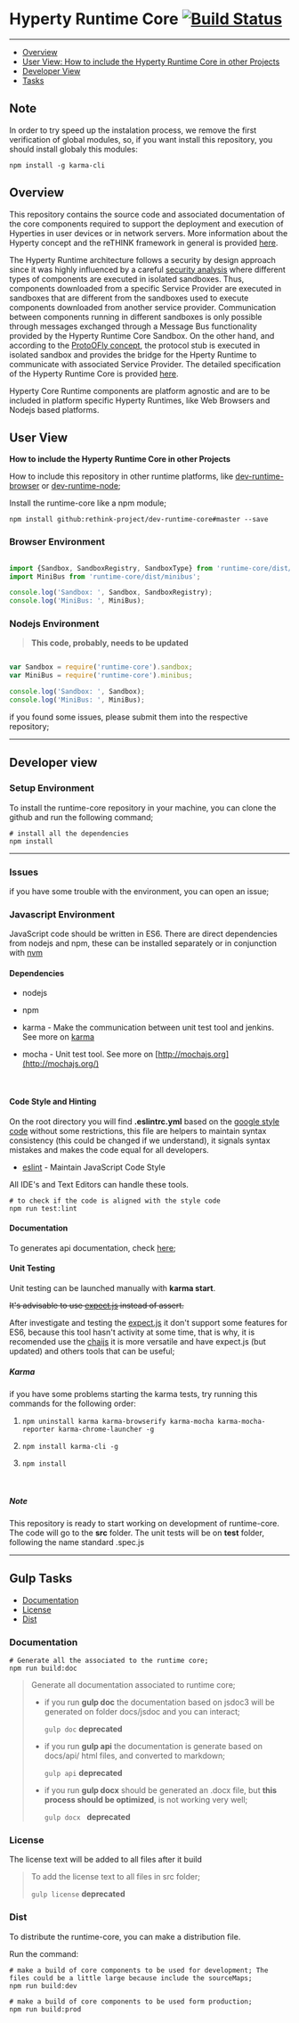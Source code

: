 # Hyperty Runtime Core [![Build Status](https://travis-ci.org/reTHINK-project/dev-runtime-core.svg?branch=dev-interworking)](https://travis-ci.org/reTHINK-project/dev-runtime-core)

--------------------

-	[Overview](#overview)
-	[User View: How to include the Hyperty Runtime Core in other Projects](#user-view)
-	[Developer View](#developer-view)
-	[Tasks](#tasks)

## <a id="note">Note</a>
In order to try speed up the instalation process, we remove the first verification of global modules, so, if you want install this repository, you should install globaly this modules:

```shell
npm install -g karma-cli
```

## <a id="overview">Overview</a>

This repository contains the source code and associated documentation of the core components required to support the deployment and execution of Hyperties in user devices or in network servers. More information about the Hyperty concept and the reTHINK framework in general is provided [here](https://github.com/reTHINK-project/dev-service-framework/blob/master/README.md).

The Hyperty Runtime architecture follows a security by design approach since it was highly influenced by a careful [security analysis](docs/specs/securityanalysis.md) where different types of components are executed in isolated sandboxes. Thus, components downloaded from a specific Service Provider are executed in sandboxes that are different from the sandboxes used to execute components downloaded from another service provider. Communication between components running in different sandboxes is only possible through messages exchanged through a Message Bus functionality provided by the Hyperty Runtime Core Sandbox. On the other hand, and according to the [ProtoOFly concept](https://github.com/reTHINK-project/dev-service-framework/blob/master/docs/manuals/hyperty-messaging-framework.md#protocol-on-the-fly-protofly-and-protostubs), the protocol stub is executed in isolated sandbox and provides the bridge for the Hperty Runtime to communicate with associated Service Provider. The detailed specification of the Hyperty Runtime Core is provided [here](docs/specs/readme.md).

Hyperty Core Runtime components are platform agnostic and are to be included in platform specific Hyperty Runtimes, like Web Browsers and Nodejs based platforms.

## <a id="user-view">User View</a>

**How to include the Hyperty Runtime Core in other Projects**

How to include this repository in other runtime platforms, like [dev-runtime-browser](https://github.com/reTHINK-project/dev-runtime-browser) or [dev-runtime-node](https://github.com/reTHINK-project/dev-runtime-node);

Install the runtime-core like a npm module;
```shell
npm install github:rethink-project/dev-runtime-core#master --save
```

### Browser Environment

```javascript

import {Sandbox, SandboxRegistry, SandboxType} from 'runtime-core/dist/sandbox'
import MiniBus from 'runtime-core/dist/minibus';

console.log('Sandbox: ', Sandbox, SandboxRegistry);
console.log('MiniBus: ', MiniBus);
```

### Nodejs Environment

> **This code, probably, needs to be updated**

```javascript

var Sandbox = require('runtime-core').sandbox;
var MiniBus = require('runtime-core').minibus;

console.log('Sandbox: ', Sandbox);
console.log('MiniBus: ', MiniBus);

```

if you found some issues, please submit them into the respective repository;

---

## <a id="developer-view">Developer view</a>

### Setup Environment

To install the runtime-core repository in your machine, you can clone the github and run the following command;

```shell
# install all the dependencies
npm install
```
---

### Issues

if you have some trouble with the environment, you can open an issue;

### Javascript Environment

JavaScript code should be written in ES6. There are direct dependencies from nodejs and npm, these can be installed separately or in conjunction with [nvm](https://github.com/creationix/nvm)

#### Dependencies

-  nodejs

-  npm

-  karma - Make the communication between unit test tool and jenkins. See more on [karma](http://karma-runner.github.io/0.13/index.html)

-  mocha - Unit test tool. See more on [http://mochajs.org](http://mochajs.org/)

   ​

#### Code Style and Hinting

On the root directory you will find **.eslintrc.yml** based on the [google style code](http://eslint.org/docs/user-guide/migrating-from-jscs#converting-presets) without some restrictions, this file are helpers to maintain syntax consistency (this could be changed if we understand), it signals syntax mistakes and makes the code equal for all developers.

-	[eslint](http://eslint.org/) - Maintain JavaScript Code Style

All IDE's and Text Editors can handle these tools.

```shell
# to check if the code is aligned with the style code
npm run test:lint
```



#### Documentation

To generates api documentation, check [here](#documentation-task);

#### Unit Testing

Unit testing can be launched manually with **karma start**.

~~It's advisable to use [expect.js](https://github.com/Automattic/expect.js) instead of assert.~~

After investigate and testing the [expect.js](https://github.com/Automattic/expect.js) it don't support some features for ES6, because this tool hasn't activity at some time, that is why, it is recomended use the [chaijs](http://chaijs.com/) it is more versatile and have expect.js (but updated) and others tools that can be useful;

##### Karma

if you have some problems starting the karma tests, try running this commands for the following order:

1.  `npm uninstall karma karma-browserify karma-mocha karma-mocha-reporter karma-chrome-launcher -g`

2.  `npm install karma-cli -g`

3.  `npm install`

    ​

##### Note

This repository is ready to start working on development of runtime-core. The code will go to the **src** folder. The unit tests will be on **test** folder, following the name standard <component>.spec.js

---

## <a id="tasks">Gulp Tasks</a>

-	[Documentation](#documentation-task)
-	[License](#license)
-	[Dist](#dist)

### <a id="documentation-task">Documentation</a>

```shell
# Generate all the associated to the runtime core;
npm run build:doc
```

> Generate all documentation associated to runtime core;
>
> -  if you run **gulp doc** the documentation based on jsdoc3 will be generated on folder docs/jsdoc and you can interact;
>
>    `gulp doc`  **deprecated**
>
> -  if you run **gulp api** the documentation is generate based on docs/api/ html files, and converted to markdown;
>
>    `gulp api`  **deprecated**
>
> -  if you run **gulp docx** should be generated an .docx file, but **this process should be optimized**, is not working very well;
>
>    `gulp docx ` **deprecated**

### License

The license text will be added to all files after it build

> To add the license text to all files in src folder;
>
> `gulp license` **deprecated**



### Dist

To distribute the runtime-core, you can make a distribution file.

Run the command:

```shell
# make a build of core components to be used for development; The files could be a little large because include the sourceMaps;
npm run build:dev

# make a build of core components to be used form production;
npm run build:prod
```

